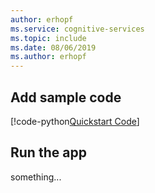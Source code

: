 ```yaml
---
author: erhopf
ms.service: cognitive-services
ms.topic: include
ms.date: 08/06/2019
ms.author: erhopf
---
```


## Add sample code

[!code-python[Quickstart Code](~/samples-cognitive-services-speech-sdk/quickstart/python/quickstart.py#code)]

## Run the app

something...
